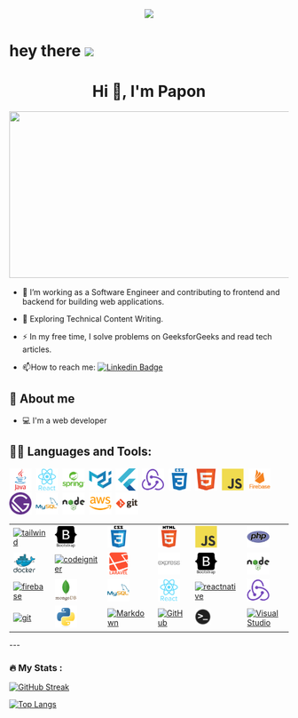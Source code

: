 
<div id="header" align="center">
  <img src="https://media.giphy.com/media/M9gbBd9nbDrOTu1Mqx/giphy.gif" width="100"/>
</div>
<h1>
  hey there
  <img src="https://media.giphy.com/media/hvRJCLFzcasrR4ia7z/giphy.gif" width="30px"/>
</h1>
<!--
<img width="100%" height="auto" src="./profile.png" />
-->
<!--
![Patiphan Phengpao](https://i.pinimg.com/564x/4d/29/50/4d29509c6c2ddaf82245ad046f058d42.jpg)
-->
<h1 align="center">Hi 👋, I'm Papon</h1>

<div align="center">
  <img src="https://media.giphy.com/media/dWesBcTLavkZuG35MI/giphy.gif" width="600" height="300"/>
</div>

- :telescope: I’m working as a Software Engineer and contributing to frontend and backend for building web applications.

- :seedling: Exploring Technical Content Writing.

- :zap: In my free time, I solve problems on GeeksforGeeks and read tech articles.

- :mailbox:How to reach me: [![Linkedin Badge](https://img.shields.io/badge/-kakbar-blue?style=flat&logo=Linkedin&logoColor=white)](your-linkedin-url)
## 📖 About me
* 💻 I'm a web developer

## 👨‍💻 Languages and Tools:
<table>
  <tbody>
    <tr>
      <td>
      <a href="https://tailwindcss.com/" target="_blank">
        <img src="https://www.vectorlogo.zone/logos/tailwindcss/tailwindcss-icon.svg" alt="tailwind" width="40" height="40"/>
      </a>
      </td>
      <td>
        <a href="https://getbootstrap.com" target="_blank">
          <img src="https://raw.githubusercontent.com/devicons/devicon/master/icons/bootstrap/bootstrap-plain-wordmark.svg" alt="bootstrap" width="40" height="40"/>
        </a>
      </td>
      <td>
        <a href="https://www.w3schools.com/css/" target="_blank">
          <img src="https://raw.githubusercontent.com/devicons/devicon/master/icons/css3/css3-original-wordmark.svg" alt="css3" width="40" height="40"/>
        </a>
      </td>
      <td>
        <a href="https://www.w3.org/html/" target="_blank">
          <img src="https://raw.githubusercontent.com/devicons/devicon/master/icons/html5/html5-original-wordmark.svg" alt="html5" width="40" height="40"/>
        </a>
      </td>
      <td>
        <a href="https://developer.mozilla.org/en-US/docs/Web/JavaScript" target="_blank">
          <img src="https://raw.githubusercontent.com/devicons/devicon/master/icons/javascript/javascript-original.svg" alt="javascript" width="40" height="40"/>
        </a>
      </td>
      <td>
        <a href="https://www.php.net" target="_blank">
          <img src="https://raw.githubusercontent.com/devicons/devicon/master/icons/php/php-original.svg" alt="php" width="40" height="40"/>
        </a>
      </td>
    </tr>
    <tr>
      <td>
        <a href="https://www.docker.com/" target="_blank">
          <img src="https://raw.githubusercontent.com/devicons/devicon/master/icons/docker/docker-original-wordmark.svg" alt="docker" width="40" height="40"/>
        </a>
      </td>
      <td>
        <a href="https://codeigniter.com" target="_blank">
          <img src="https://cdn.worldvectorlogo.com/logos/codeigniter.svg" alt="codeigniter" width="40" height="40"/>
        </a> 
      </td>
      <td>
        <a href="https://laravel.com/" target="_blank">
          <img src="https://raw.githubusercontent.com/devicons/devicon/master/icons/laravel/laravel-plain-wordmark.svg" alt="laravel" width="40" height="40"/>
        </a>
      </td>
      <td>
        <a href="https://expressjs.com" target="_blank">
          <img src="https://raw.githubusercontent.com/devicons/devicon/master/icons/express/express-original-wordmark.svg" alt="express" width="40" height="40"/>
        </a>
      </td>
      <td>
       <a href="https://getbootstrap.com" target="_blank" rel="noreferrer"> <img src="https://raw.githubusercontent.com/devicons/devicon/master/icons/bootstrap/bootstrap-plain-wordmark.svg" alt="bootstrap" width="40" height="40"/>
        </a>
      </td>
      <td>
        <a href="https://nodejs.org" target="_blank">
          <img src="https://raw.githubusercontent.com/devicons/devicon/master/icons/nodejs/nodejs-original-wordmark.svg" alt="nodejs" width="40" height="40"/>
        </a>
      </td>
    </tr>
    <tr>
      <td>
        <a href="https://firebase.google.com/" target="_blank">
          <img src="https://www.vectorlogo.zone/logos/firebase/firebase-icon.svg" alt="firebase" width="40" height="40"/>
        </a>
      </td>
      <td>
        <a href="https://www.mongodb.com/" target="_blank">
          <img src="https://raw.githubusercontent.com/devicons/devicon/master/icons/mongodb/mongodb-original-wordmark.svg" alt="mongodb" width="40" height="40"/>
        </a>
      </td>
      <td>
        <a href="https://www.mysql.com/" target="_blank">
          <img src="https://raw.githubusercontent.com/devicons/devicon/master/icons/mysql/mysql-original-wordmark.svg" alt="mysql" width="40" height="40"/>
        </a>
      </td>
      <td>
        <a href="https://reactjs.org/" target="_blank">
          <img src="https://raw.githubusercontent.com/devicons/devicon/master/icons/react/react-original-wordmark.svg" alt="react" width="40" height="40"/>
        </a>
      </td>
      <td>
        <a href="https://reactnative.dev/" target="_blank">
          <img src="https://reactnative.dev/img/header_logo.svg" alt="reactnative" width="40" height="40"/>
        </a>
      </td>
      <td>
        <a href="https://redux.js.org" target="_blank">
          <img src="https://raw.githubusercontent.com/devicons/devicon/master/icons/redux/redux-original.svg" alt="redux" width="40" height="40"/>
        </a>
      </td>
    </tr>
      <td>
        <a href="https://git-scm.com/" target="_blank">
          <img src="https://www.vectorlogo.zone/logos/git-scm/git-scm-icon.svg" alt="git" width="40" height="40"/>
        </a>
      </td>
     <td>
        <a href="https://www.python.org" target="_blank" rel="noreferrer"> <img src="https://raw.githubusercontent.com/devicons/devicon/master/icons/python/python-original.svg" alt="python" width="40" height="40"/>
      </td>
      <td>
        <a href="#">
          <img
            alt="Markdown"
            title="Markdown"
            height="28px"
            src="https://i.imgur.com/eO5z1xV.png"
          />
        </a>
      </td>
      <td>
        <a href="#">
          <img
            alt="GitHub"
            title="GitHub"
            height="28px"
            src="https://i.imgur.com/DZgetVv.png"
          />
        </a>
        </td>
        <td>
          <a href="#">
            <img
              alt="Terminal"
              title="Terminal"
              height="28px"
              src="https://raw.githubusercontent.com/github/explore/80688e429a7d4ef2fca1e82350fe8e3517d3494d/topics/terminal/terminal.png"
            />
          </a>
        </td>
        <td>
          <a href="#">
            <img
              alt="Visual Studio"
              title="Visual Studio Code"
              height="28px"
              src="https://img.icons8.com/fluent/48/000000/visual-studio-code-2019.png"
            />
          </a>
        </td>
    <div>
  <img src="https://github.com/devicons/devicon/blob/master/icons/java/java-original-wordmark.svg" title="Java" alt="Java" width="40" height="40"/>&nbsp;
  <img src="https://github.com/devicons/devicon/blob/master/icons/react/react-original-wordmark.svg" title="React" alt="React" width="40" height="40"/>&nbsp;
  <img src="https://github.com/devicons/devicon/blob/master/icons/spring/spring-original-wordmark.svg" title="Spring" alt="Spring" width="40" height="40"/>&nbsp;
  <img src="https://github.com/devicons/devicon/blob/master/icons/materialui/materialui-original.svg" title="Material UI" alt="Material UI" width="40" height="40"/>&nbsp;
  <img src="https://github.com/devicons/devicon/blob/master/icons/flutter/flutter-original.svg" title="Flutter" alt="Flutter" width="40" height="40"/>&nbsp;
  <img src="https://github.com/devicons/devicon/blob/master/icons/redux/redux-original.svg" title="Redux" alt="Redux " width="40" height="40"/>&nbsp;
  <img src="https://github.com/devicons/devicon/blob/master/icons/css3/css3-plain-wordmark.svg"  title="CSS3" alt="CSS" width="40" height="40"/>&nbsp;
  <img src="https://github.com/devicons/devicon/blob/master/icons/html5/html5-original.svg" title="HTML5" alt="HTML" width="40" height="40"/>&nbsp;
  <img src="https://github.com/devicons/devicon/blob/master/icons/javascript/javascript-original.svg" title="JavaScript" alt="JavaScript" width="40" height="40"/>&nbsp;
  <img src="https://github.com/devicons/devicon/blob/master/icons/firebase/firebase-plain-wordmark.svg" title="Firebase" alt="Firebase" width="40" height="40"/>&nbsp;
  <img src="https://github.com/devicons/devicon/blob/master/icons/gatsby/gatsby-original.svg" title="Gatsby"  alt="Gatsby" width="40" height="40"/>&nbsp;
  <img src="https://github.com/devicons/devicon/blob/master/icons/mysql/mysql-original-wordmark.svg" title="MySQL"  alt="MySQL" width="40" height="40"/>&nbsp;
  <img src="https://github.com/devicons/devicon/blob/master/icons/nodejs/nodejs-original-wordmark.svg" title="NodeJS" alt="NodeJS" width="40" height="40"/>&nbsp;
  <img src="https://github.com/devicons/devicon/blob/master/icons/amazonwebservices/amazonwebservices-plain-wordmark.svg" title="AWS" alt="AWS" width="40" height="40"/>&nbsp;
  <img src="https://github.com/devicons/devicon/blob/master/icons/git/git-original-wordmark.svg" title="Git" **alt="Git" width="40" height="40"/>
</div>
  </tbody>
</table>
  ---

### :fire: My Stats :
[![GitHub Streak](http://github-readme-streak-stats.herokuapp.com?user=oya254&theme=dark&background=000000)](https://git.io/streak-stats)

[![Top Langs](https://github-readme-stats.vercel.app/api/top-langs/?username=oya254&layout=compact&theme=vision-friendly-dark)](https://github.com/anuraghazra/github-readme-stats)



<!--
## Medium Post
 BLOG-POST-LIST:START --
- [เรียนรู้การใช้งาน migrate-mongo](https://kajame.xyz/blog/migration-mongo)
- [ทำความรู้จัก .pipe&lpar;&rpar; ใน Node.js](https://kajame.xyz/blog/what-is-pipe-in-node-js)
- [ทำ API ให้แสดงไฟล์ PDF บน Express](https://kajame.xyz/blog/create-an-api-to-display-pdf-files-with-express)
- [ลองสร้าง Project Laravel ใส่ใน Nginx ใน Docker](https://kajame.xyz/blog/how-to-create-docker-container-nginx-and-laravel-project)
<!-- BLOG-POST-LIST:END -->

<!--
## 📈 Github Stats

<img align="center" src="https://github-readme-stats.vercel.app/api?username=jame3032002&show_icons=true&locale=en" alt="jame3032002" />
<br />
<br />
<img align="left" src="https://github-readme-stats.vercel.app/api/top-langs?username=jame3032002&show_icons=true&locale=en&layout=compact" alt="jame3032002" />
